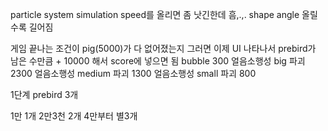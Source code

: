 
particle system simulation speed를 올리면 좀 낫긴한데 흠,.,.
shape angle 올릴수록 길어짐


게임 끝나는 조건이 pig(5000)가 다 없어졌는지
그러면 이제 UI 나타나서 prebird가 남은 수만큼 + 10000 해서 score에 넣으면 됨
bubble 300
얼음소행성 big 파괴 2300
얼음소행성 medium 파괴 1300
얼음소행성 small 파괴 800




1단계
prebird 3개

1만 1개
2만3천 2개
4만부터 별3개